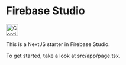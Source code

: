 # Firebase Studio

<a href="https://studio.firebase.google.com/import?url=https%3A%2F%2Fgithub.com%2Fxprilion%2Ffb-tst-1">
  <picture>
    <source
      media="(prefers-color-scheme: dark)"
      srcset="https://cdn.firebasestudio.dev/btn/continue_dark_32.svg">
    <source
      media="(prefers-color-scheme: light)"
      srcset="https://cdn.firebasestudio.dev/btn/continue_light_32.svg">
    <img
      height="32"
      alt="Continue in Firebase Studio"
      src="https://cdn.firebasestudio.dev/btn/continue_blue_32.svg">
  </picture>
</a>

This is a NextJS starter in Firebase Studio.

To get started, take a look at src/app/page.tsx.
